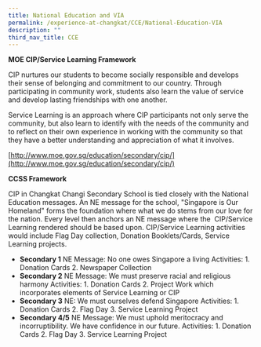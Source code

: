 ```yaml
---
title: National Education and VIA
permalink: /experience-at-changkat/CCE/National-Education-VIA
description: ""
third_nav_title: CCE
---
```


**MOE CIP/Service Learning Framework**  

CIP nurtures our students to become socially responsible and develops their sense of belonging and commitment to our country. Through participating in community work, students also learn the value of service and develop lasting friendships with one another. 

Service Learning is an approach where CIP participants not only serve the community, but also learn to identify with the needs of the community and to reflect on their own experience in working with the community so that they have a better understanding and appreciation of what it involves.

  
[http://www.moe.gov.sg/education/secondary/cip/](http://www.moe.gov.sg/education/secondary/cip/)  

**CCSS Framework**  

CIP in Changkat Changi Secondary School is tied closely with the National Education messages. An NE message for the school, "Singapore is Our Homeland" forms the foundation where what we do stems from our love for the nation. Every level then anchors an NE message where the  CIP/Service Learning rendered should be based upon. CIP/Service Learning activities would include Flag Day collection, Donation Booklets/Cards, Service Learning projects.  

  
*   **Secondary 1** NE Message: No one owes Singapore a living Activities: 1. Donation Cards 2. Newspaper Collection
*   **Secondary 2** NE Message: We must preserve racial and religious harmony Activities: 1. Donation Cards 2. Project Work which incorporates elements of Service Learning or CIP
*   **Secondary 3** NE: We must ourselves defend Singapore Activities: 1. Donation Cards 2. Flag Day 3. Service Learning Project
*   **Secondary 4/5** NE Message: We must uphold meritocracy and incorruptibility. We have confidence in our future. Activities: 1. Donation Cards 2. Flag Day 3. Service Learning Project